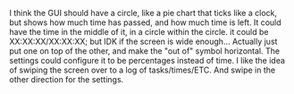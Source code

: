I think the GUI should have a circle, like a pie chart that ticks like a clock, but shows how much time has passed, and how much time is left.
It could have the time in the middle of it, in a circle within the circle.
it could be XX:XX:XX/XX:XX:XX; but IDK if the screen is wide enough...
Actually just put one on top of the other, and make the "out of" symbol horizontal.
The settings could configure it to be percentages instead of time.
I like the idea of swiping the screen over to a log of tasks/times/ETC.
And swipe in the other direction for the settings.
